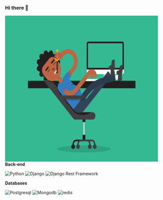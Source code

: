 ### Hi there 👋

<!--
**TheoRamalatso/TheoRamalatso** is a ✨ _special_ ✨ repository because its `README.md` (this file) appears on your GitHub profile.

Here are some ideas to get you started:

- 🔭 I’m currently working on ...
- 🌱 I’m currently learning ...
- 👯 I’m looking to collaborate on ...
- 🤔 I’m looking for help with ...
- 💬 Ask me about ...
- 📫 How to reach me: ...
- 😄 Pronouns: ...
- ⚡ Fun fact: ...
-->
<img align="right" alt="GIF" src="https://github.com/TheoRamalatso/TheoRamalatso/blob/main/5eKX.gif" width="600" height="480" />

**Back-end**

![Python](https://img.shields.io/badge/-Python-1E90FF?style=flat-square&logo=python)
![Django](https://img.shields.io/badge/-Django-0aad48?style=flat-square&logo=Django)
![Django Rest Framework](https://img.shields.io/badge/DRF-red?style=flat-square&logo=Django)

**Databases**

![Postgresql](https://img.shields.io/badge/-Postgresql-%232c3e50?style=flat-square&logo=Postgresql)
![Mongodb](https://img.shields.io/badge/-Mongo-FCA121?style=flat-square&logo=mongodb)
![redis](https://img.shields.io/badge/-Redis-FCA121?style=flat-square&logo=redis)

